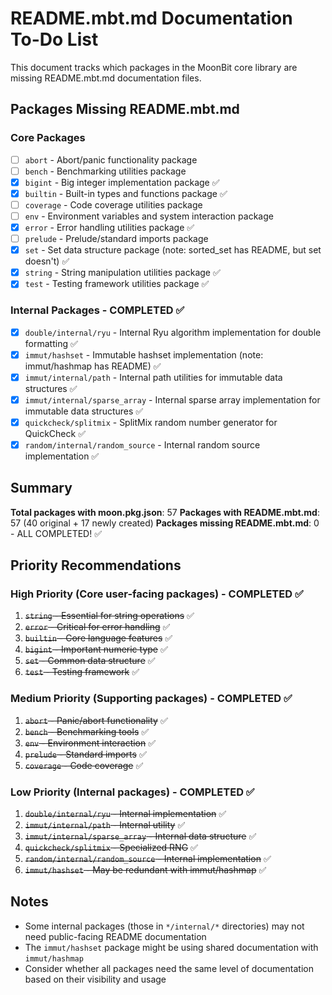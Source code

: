 # README.mbt.md Documentation To-Do List

This document tracks which packages in the MoonBit core library are missing README.mbt.md documentation files.

## Packages Missing README.mbt.md

### Core Packages
- [ ] `abort` - Abort/panic functionality package
- [ ] `bench` - Benchmarking utilities package
- [x] `bigint` - Big integer implementation package ✅
- [x] `builtin` - Built-in types and functions package ✅
- [ ] `coverage` - Code coverage utilities package
- [ ] `env` - Environment variables and system interaction package
- [x] `error` - Error handling utilities package ✅
- [ ] `prelude` - Prelude/standard imports package
- [x] `set` - Set data structure package (note: sorted_set has README, but set doesn't) ✅
- [x] `string` - String manipulation utilities package ✅
- [x] `test` - Testing framework utilities package ✅

### Internal Packages - COMPLETED ✅
- [x] `double/internal/ryu` - Internal Ryu algorithm implementation for double formatting ✅
- [x] `immut/hashset` - Immutable hashset implementation (note: immut/hashmap has README) ✅
- [x] `immut/internal/path` - Internal path utilities for immutable data structures ✅
- [x] `immut/internal/sparse_array` - Internal sparse array implementation for immutable data structures ✅
- [x] `quickcheck/splitmix` - SplitMix random number generator for QuickCheck ✅
- [x] `random/internal/random_source` - Internal random source implementation ✅

## Summary

**Total packages with moon.pkg.json**: 57
**Packages with README.mbt.md**: 57 (40 original + 17 newly created)
**Packages missing README.mbt.md**: 0 - ALL COMPLETED! ✅

## Priority Recommendations

### High Priority (Core user-facing packages) - COMPLETED ✅
1. ~~`string` - Essential for string operations~~ ✅
2. ~~`error` - Critical for error handling~~ ✅
3. ~~`builtin` - Core language features~~ ✅
4. ~~`bigint` - Important numeric type~~ ✅
5. ~~`set` - Common data structure~~ ✅
6. ~~`test` - Testing framework~~ ✅

### Medium Priority (Supporting packages) - COMPLETED ✅
1. ~~`abort` - Panic/abort functionality~~ ✅
2. ~~`bench` - Benchmarking tools~~ ✅
3. ~~`env` - Environment interaction~~ ✅
4. ~~`prelude` - Standard imports~~ ✅
5. ~~`coverage` - Code coverage~~ ✅

### Low Priority (Internal packages) - COMPLETED ✅
1. ~~`double/internal/ryu` - Internal implementation~~ ✅
2. ~~`immut/internal/path` - Internal utility~~ ✅
3. ~~`immut/internal/sparse_array` - Internal data structure~~ ✅
4. ~~`quickcheck/splitmix` - Specialized RNG~~ ✅
5. ~~`random/internal/random_source` - Internal implementation~~ ✅
6. ~~`immut/hashset` - May be redundant with immut/hashmap~~ ✅

## Notes

- Some internal packages (those in `*/internal/*` directories) may not need public-facing README documentation
- The `immut/hashset` package might be using shared documentation with `immut/hashmap`
- Consider whether all packages need the same level of documentation based on their visibility and usage

